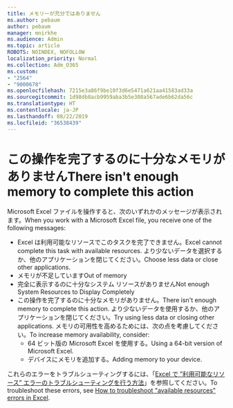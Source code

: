 ```yaml
---
title: メモリーが充分ではありません
ms.author: pebaum
author: pebaum
manager: mnirkhe
ms.audience: Admin
ms.topic: article
ROBOTS: NOINDEX, NOFOLLOW
localization_priority: Normal
ms.collection: Adm_O365
ms.custom:
- "2564"
- "9000678"
ms.openlocfilehash: 7215e3a86f9be10f3d6e5471a621aa41583ad33a
ms.sourcegitcommit: 1d98db8acb9959aba3b5e308a567ade6b62da56c
ms.translationtype: HT
ms.contentlocale: ja-JP
ms.lasthandoff: 08/22/2019
ms.locfileid: "36538439"
---
```

# <a name="there-isnt-enough-memory-to-complete-this-action"></a><span data-ttu-id="d9c04-102">この操作を完了するのに十分なメモリがありません</span><span class="sxs-lookup"><span data-stu-id="d9c04-102">There isn't enough memory to complete this action</span></span>

<span data-ttu-id="d9c04-103">Microsoft Excel ファイルを操作すると、次のいずれかのメッセージが表示されます。</span><span class="sxs-lookup"><span data-stu-id="d9c04-103">When you work with a Microsoft Excel file, you receive one of the following messages:</span></span>

- <span data-ttu-id="d9c04-104">Excel は利用可能なリソースでこのタスクを完了できません。</span><span class="sxs-lookup"><span data-stu-id="d9c04-104">Excel cannot complete this task with available resources.</span></span> <span data-ttu-id="d9c04-105">より少ないデータを選択するか、他のアプリケーションを閉じてください。</span><span class="sxs-lookup"><span data-stu-id="d9c04-105">Choose less data or close other applications.</span></span>
- <span data-ttu-id="d9c04-106">メモリが不足しています</span><span class="sxs-lookup"><span data-stu-id="d9c04-106">Out of memory</span></span>
- <span data-ttu-id="d9c04-107">完全に表示するのに十分なシステム リソースがありません</span><span class="sxs-lookup"><span data-stu-id="d9c04-107">Not enough System Resources to Display Completely</span></span>
- <span data-ttu-id="d9c04-108">この操作を完了するのに十分なメモリがありません。</span><span class="sxs-lookup"><span data-stu-id="d9c04-108">There isn't enough memory to complete this action.</span></span> <span data-ttu-id="d9c04-109">より少ないデータを使用するか、他のアプリケーションを閉じてください。</span><span class="sxs-lookup"><span data-stu-id="d9c04-109">Try using less data or closing other applications.</span></span> <span data-ttu-id="d9c04-110">メモリの可用性を高めるためには、次の点を考慮してください。</span><span class="sxs-lookup"><span data-stu-id="d9c04-110">To increase memory availability, consider:</span></span> 
    - <span data-ttu-id="d9c04-111">64 ビット版の Microsoft Excel を使用する。</span><span class="sxs-lookup"><span data-stu-id="d9c04-111">Using a 64-bit version of Microsoft Excel.</span></span>
    - <span data-ttu-id="d9c04-112">デバイスにメモリを追加する。</span><span class="sxs-lookup"><span data-stu-id="d9c04-112">Adding memory to your device.</span></span>

<span data-ttu-id="d9c04-113">これらのエラーをトラブルシューティングするには、「[Excel で ”利用可能なリソース” エラーのトラブルシューティングを行う方法](https://docs.microsoft.com/office/troubleshoot/excel/available-resources-errors)」を参照してください。</span><span class="sxs-lookup"><span data-stu-id="d9c04-113">To troubleshoot these errors, see [How to troubleshoot "available resources" errors in Excel](https://docs.microsoft.com/office/troubleshoot/excel/available-resources-errors).</span></span>